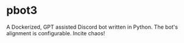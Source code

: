 # pbot3
A Dockerized, GPT assisted Discord bot written in Python. The bot's alignment is configurable. Incite chaos!
